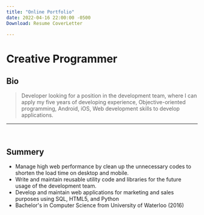 ```yaml
---
title: "Online Portfolio"
date: 2022-04-16 22:00:00 -0500
Download: Resume CoverLetter

---
```


# Creative Programmer


## Bio

> Developer looking for a position in the development team, where I can apply my five years of developing experience, Objective-oriented programming, Android, iOS, Web development skills to develop applications.

* * *
<br/>

## Summery

- Manage high web performance by clean up the unnecessary codes to shorten the load time on desktop and mobile. 
- Write and maintain reusable utility code and libraries for the future usage of the development team.
- Develop and maintain web applications for marketing and sales purposes using SQL, HTML5, and Python
- Bachelor's in Computer Science from University of Waterloo (2016)
<br/>
